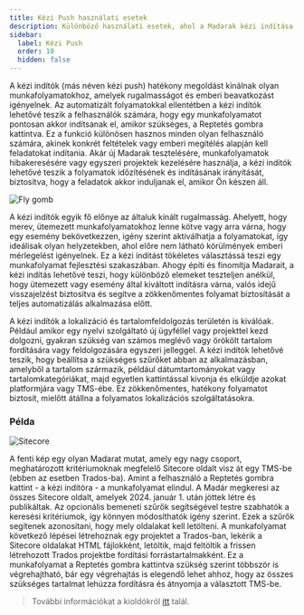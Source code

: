 ```yaml
---
title: Kézi Push használati esetek
description: Különböző használati esetek, ahol a Madarak kézi indítása teljesen észszerű
sidebar:
  label: Kézi Push
  order: 10
  hidden: false
---
```


A kézi indítók (más néven kézi push) hatékony megoldást kínálnak olyan munkafolyamatokhoz, amelyek rugalmasságot és emberi beavatkozást igényelnek. Az automatizált folyamatokkal ellentétben a kézi indítók lehetővé teszik a felhasználók számára, hogy egy munkafolyamatot pontosan akkor indítsanak el, amikor szükséges, a Reptetés gombra kattintva. Ez a funkció különösen hasznos minden olyan felhasználó számára, akinek konkrét feltételek vagy emberi megítélés alapján kell feladatokat indítania. Akár új Madarak tesztelésére, munkafolyamatok hibakeresésére vagy egyszeri projektek kezelésére használja, a kézi indítók lehetővé teszik a folyamatok időzítésének és indításának irányítását, biztosítva, hogy a feladatok akkor induljanak el, amikor Ön készen áll.

![Fly gomb](~/assets/docs/triggers/Fly.gif)

A kézi indítók egyik fő előnye az általuk kínált rugalmasság. Ahelyett, hogy merev, ütemezett munkafolyamatokhoz lenne kötve vagy arra várna, hogy egy esemény bekövetkezzen, igény szerint aktiválhatja a folyamatokat, így ideálisak olyan helyzetekben, ahol előre nem látható körülmények emberi mérlegelést igényelnek. Ez a kézi indítást tökéletes választássá teszi egy munkafolyamat fejlesztési szakaszában. Ahogy építi és finomítja Madarait, a kézi indítás lehetővé teszi, hogy különböző elemeket teszteljen anélkül, hogy ütemezett vagy esemény által kiváltott indításra várna, valós idejű visszajelzést biztosítva és segítve a zökkenőmentes folyamat biztosítását a teljes automatizálás alkalmazása előtt.

A kézi indítók a lokalizáció és tartalomfeldolgozás területén is kiválóak. Például amikor egy nyelvi szolgáltató új ügyféllel vagy projekttel kezd dolgozni, gyakran szükség van számos meglévő vagy örökölt tartalom fordítására vagy feldolgozására egyszeri jelleggel. A kézi indítók lehetővé teszik, hogy beállítsa a szükséges szűrőket abban az alkalmazásban, amelyből a tartalom származik, például dátumtartományokat vagy tartalomkategóriákat, majd egyetlen kattintással kivonja és elküldje azokat platformjára vagy TMS-ébe. Ez zökkenőmentes, hatékony folyamatot biztosít, mielőtt átállna a folyamatos lokalizációs szolgáltatásokra.

### Példa

![Sitecore](~/assets/docs/triggers/Sitecore_DownloadItems.png)

A fenti kép egy olyan Madarat mutat, amely egy nagy csoport, meghatározott kritériumoknak megfelelő Sitecore oldalt visz át egy TMS-be (ebben az esetben Trados-ba). Amint a felhasználó a Reptetés gombra kattint - a kézi indítóra - a munkafolyamat elindul. A Madár megkeresi az összes Sitecore oldalt, amelyek 2024. január 1. után jöttek létre és publikáltak. Az opcionális bemeneti szűrők segítségével testre szabhatók a keresési kritériumok, így könnyen módosíthatók igény szerint. Ezek a szűrők segítenek azonosítani, hogy mely oldalakat kell letölteni. A munkafolyamat következő lépései létrehoznak egy projektet a Trados-ban, lekérik a Sitecore oldalakat HTML fájlokként, letöltik, majd feltöltik a frissen létrehozott Trados projektbe fordítási forrástartalmakként. Ez a munkafolyamat a Reptetés gombra kattintva szükség szerint többször is végrehajtható, bár egy végrehajtás is elegendő lehet ahhoz, hogy az összes szükséges tartalmat lehúzza fordításra és átnyomja a választott TMS-be.

> További információkat a kioldókról [itt](https://docs.blackbird.io/concepts/triggers/) talál.